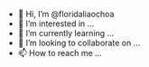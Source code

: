 - 👋 Hi, I’m @floridaliaochoa
- 👀 I’m interested in ...
- 🌱 I’m currently learning ...
- 💞️ I’m looking to collaborate on ...
- 📫 How to reach me ...

<!---
floridaliaochoa/floridaliaochoa is a ✨ special ✨ repository because its `README.md` (this file) appears on your GitHub profile.
You can click the Preview link to take a look at your changes.
--->
